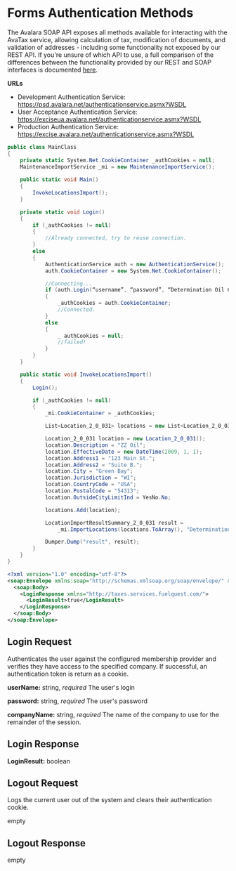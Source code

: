 # Forms Authentication Methods

The Avalara SOAP API exposes all methods available for interacting with the AvaTax service, allowing calculation of tax, modification of documents, and validation of addresses - including some functionality not exposed by our REST API.
If you're unsure of which API to use, a full comparison of the differences between the functionality provided by our REST and SOAP interfaces is documented <a href='http://developer.avalara.com/api-docs/designing-your-integration/soap-or-rest' target="_parent">here</a>.


**URLs**
* Development Authentication Service:  https://psd.avalara.net/authenticationservice.asmx?WSDL 
* User Acceptance Authentication Service:  https://exciseua.avalara.net/authenticationservice.asmx?WSDL
* Production Authentication Service:  https://excise.avalara.net/authenticationservice.asmx?WSDL

```csharp
public class MainClass 
{
    private static System.Net.CookieContainer _authCookies = null;
    MaintenanceImportService _mi = new MaintenanceImportService();
    
    public static void Main() 
    {
        InvokeLocationsImport();
    }

    private static void Login()
    {
        if (_authCookies != null)
        {
            //Already connected, try to reuse connection.
        }
        else
        {
            AuthenticationService auth = new AuthenticationService();
            auth.CookieContainer = new System.Net.CookieContainer();

            //Connecting...
            if (auth.Login(“username”, “password”, “Determination Oil Company”))
            {
                _authCookies = auth.CookieContainer;
                //Connected.
            }
            else
            {
                _ authCookies = null;
                //failed!
            }
        }
    }

    public static void InvokeLocationsImport()
    {
        Login();

        if (_authCookies != null)
        {
            _mi.CookieContainer = _authCookies;

            List<Location_2_0_031> locations = new List<Location_2_0_031>();

            Location_2_0_031 location = new Location_2_0_031();
            location.Description = "ZZ Oil";
            location.EffectiveDate = new DateTime(2009, 1, 1);
            location.Address1 = "123 Main St.";
            location.Address2 = "Suite B.";
            location.City = "Green Bay";
            location.Jurisdiction = "WI";
            location.CountryCode = "USA";
            location.PostalCode = "54313";
            location.OutsideCityLimitInd = YesNo.No;

            locations.Add(location);

            LocationImportResultSummary_2_0_031 result =
                _mi.ImportLocations(locations.ToArray(), "Determination Oil Company", 100, 100, 100, true);

            Dumper.Dump("result", result);
        }
    }
}
```

``` xml
<?xml version="1.0" encoding="utf-8"?>
<soap:Envelope xmlns:soap="http://schemas.xmlsoap.org/soap/envelope/" xmlns:xsi="http://www.w3.org/2001/XMLSchema-instance" xmlns:xsd="http://www.w3.org/2001/XMLSchema">
  <soap:Body>
    <LoginResponse xmlns="http://taxes.services.fuelquest.com/">
      <LoginResult>true</LoginResult>
    </LoginResponse>
  </soap:Body>
</soap:Envelope>
```


## Login Request

Authenticates the user against the configured membership provider and verifies they have access to the specified company.  If successful, an authentication token is return as a cookie.

**userName:** string, *required*
The user's login

**password:** string, *required*
The user's password

**companyName:** string, *required*
The name of the company to use for the remainder of the session.

## Login Response

**LoginResult:** boolean

## Logout Request
Logs the current user out of the system and clears their authentication cookie.

empty

## Logout Response

empty
